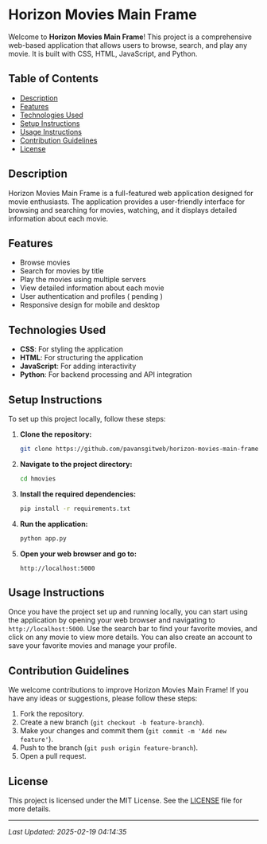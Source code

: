 # Horizon Movies Main Frame

Welcome to **Horizon Movies Main Frame**! This project is a comprehensive web-based application that allows users to browse, search, and play any movie. It is built with CSS, HTML, JavaScript, and Python.

## Table of Contents

- [Description](#description)
- [Features](#features)
- [Technologies Used](#technologies-used)
- [Setup Instructions](#setup-instructions)
- [Usage Instructions](#usage-instructions)
- [Contribution Guidelines](#contribution-guidelines)
- [License](#license)

## Description

Horizon Movies Main Frame is a full-featured web application designed for movie enthusiasts. The application provides a user-friendly interface for browsing and searching for movies, watching, and it displays detailed information about each movie.

## Features

- Browse movies
- Search for movies by title
- Play the movies using multiple servers
- View detailed information about each movie
- User authentication and profiles ( pending )
- Responsive design for mobile and desktop

## Technologies Used

- **CSS**: For styling the application
- **HTML**: For structuring the application
- **JavaScript**: For adding interactivity
- **Python**: For backend processing and API integration

## Setup Instructions

To set up this project locally, follow these steps:

1. **Clone the repository:**
   ```bash
   git clone https://github.com/pavansgitweb/horizon-movies-main-frame.git
   ```
2. **Navigate to the project directory:**
   ```bash
   cd hmovies
   ```
3. **Install the required dependencies:**
   ```bash
   pip install -r requirements.txt
   ```
4. **Run the application:**
   ```bash
   python app.py
   ```
5. **Open your web browser and go to:**
   ```
   http://localhost:5000
   ```

## Usage Instructions

Once you have the project set up and running locally, you can start using the application by opening your web browser and navigating to `http://localhost:5000`. Use the search bar to find your favorite movies, and click on any movie to view more details. You can also create an account to save your favorite movies and manage your profile.

## Contribution Guidelines

We welcome contributions to improve Horizon Movies Main Frame! If you have any ideas or suggestions, please follow these steps:

1. Fork the repository.
2. Create a new branch (`git checkout -b feature-branch`).
3. Make your changes and commit them (`git commit -m 'Add new feature'`).
4. Push to the branch (`git push origin feature-branch`).
5. Open a pull request.

## License

This project is licensed under the MIT License. See the [LICENSE](LICENSE) file for more details.

---

*Last Updated: 2025-02-19 04:14:35*
